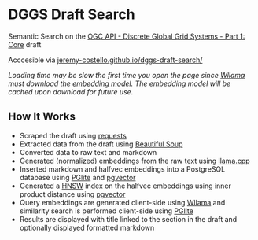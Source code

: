 # DGGS Draft Search
Semantic Search on the [OGC API - Discrete Global Grid Systems - Part 1: Core](https://docs.ogc.org/DRAFTS/21-038r1.html) draft

Acccesible via [jeremy-costello.github.io/dggs-draft-search/](https://jeremy-costello.github.io/dggs-draft-search/)

*Loading time may be slow the first time you open the page since [Wllama](https://github.com/ngxson/wllama) must download the [embedding model](https://huggingface.co/nomic-ai/nomic-embed-text-v1.5-GGUF/blob/main/nomic-embed-text-v1.5.Q4_K_M.gguf). The embedding model will be cached upon download for future use.*

## How It Works
- Scraped the draft using [requests](https://requests.readthedocs.io/en/latest/)
- Extracted data from the draft using [Beautiful Soup](https://www.crummy.com/software/BeautifulSoup/bs4/doc/)
- Converted data to raw text and markdown
- Generated (normalized) embeddings from the raw text using [llama.cpp](https://github.com/ggml-org/llama.cpp)
- Inserted markdown and halfvec embeddings into a PostgreSQL database using [PGlite](https://github.com/electric-sql/pglite) and [pgvector](https://github.com/pgvector/pgvector)
- Generated a [HNSW](https://en.wikipedia.org/wiki/Hierarchical_navigable_small_world) index on the halfvec embeddings using inner product distance using [pgvector](https://github.com/pgvector/pgvector)
- Query embeddings are generated client-side using [Wllama](https://github.com/ngxson/wllama) and similarity search is performed client-side using [PGlite](https://github.com/electric-sql/pglite)
- Results are displayed with title linked to the section in the draft and optionally displayed formatted markdown 
